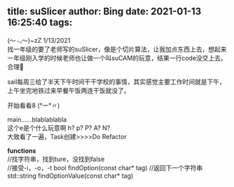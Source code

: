 title: suSlicer
author: Bing
date: 2021-01-13 16:25:40
tags:
---
(～﹃～)~zZ  1/13/2021  
找一年级的要了老师写的suSlicer，像是个切片算法，让我加点东西上去，想起来一年级刚入学的时候老师也让做一个叫suCAM的玩意，结果一行code没交上去。合理🐎  

sail每周三给了半天下午时间干干学校的事情，其实感觉主要工作时间就是下午，上午坐完地铁过来早餐午饭两连干饭就没了。  

开始看看8 (°ー°〃)  

main......blablablabla  
这个e是个什么玩意啊  h? p? P? A? N?    
大致看了一遍，Task创建>>>>Do Refactor  

**functions**  
//找字符串，找到ture，没找到false  
//接受-i，-o，-t
bool findOption(const char* tag)
//返回下一个字符串  
std::string findOptionValue(const char* tag)

